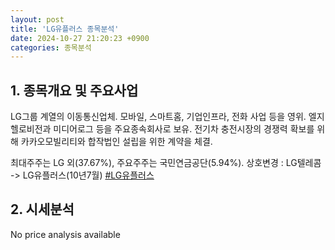 ```yaml
---
layout: post
title: 'LG유플러스 종목분석'
date: 2024-10-27 21:20:23 +0900
categories: 종목분석
---
```


## 1. 종목개요 및 주요사업

LG그룹 계열의 이동통신업체. 모바일, 스마트홈, 기업인프라, 전화 사업 등을 영위. 엘지헬로비전과 미디어로그 등을 주요종속회사로 보유. 전기차 충전시장의 경쟁력 확보를 위해 카카오모빌리티와 합작법인 설립을 위한 계약을 체결.

최대주주는 LG 외(37.67%), 주요주주는 국민연금공단(5.94%). 상호변경 : LG텔레콤 -> LG유플러스(10년7월)
[#LG유플러스](#)

## 2. 시세분석

No price analysis available
